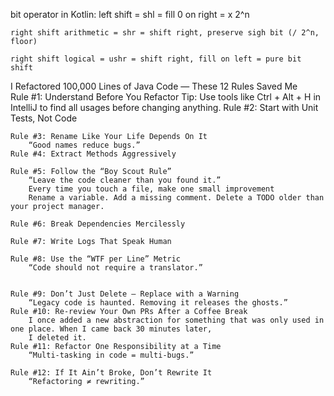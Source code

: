 bit operator in Kotlin:
	left shift = shl = fill 0 on right = x 2^n

	right shift arithmetic = shr = shift right, preserve sigh bit (/ 2^n, floor)

	right shift logical = ushr = shift right, fill on left = pure bit shift 

I Refactored 100,000 Lines of Java Code — These 12 Rules Saved Me	
	Rule #1: Understand Before You Refactor
		Tip: Use tools like Ctrl + Alt + H in IntelliJ to find all usages before changing anything.
	Rule #2: Start with Unit Tests, Not Code

	Rule #3: Rename Like Your Life Depends On It
		“Good names reduce bugs.”
	Rule #4: Extract Methods Aggressively

	Rule #5: Follow the “Boy Scout Rule”
		“Leave the code cleaner than you found it.”
		Every time you touch a file, make one small improvement
		Rename a variable. Add a missing comment. Delete a TODO older than your project manager.

	Rule #6: Break Dependencies Mercilessly

	Rule #7: Write Logs That Speak Human

	Rule #8: Use the “WTF per Line” Metric
		“Code should not require a translator.”

		
	Rule #9: Don’t Just Delete — Replace with a Warning
		“Legacy code is haunted. Removing it releases the ghosts.”
	Rule #10: Re-review Your Own PRs After a Coffee Break
		I once added a new abstraction for something that was only used in one place. When I came back 30 minutes later, 
		I deleted it.
	Rule #11: Refactor One Responsibility at a Time
		“Multi-tasking in code = multi-bugs.”
		
	Rule #12: If It Ain’t Broke, Don’t Rewrite It
		“Refactoring ≠ rewriting.”